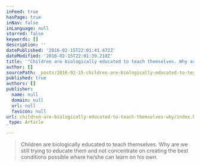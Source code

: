 ```yaml
---
inFeed: true
hasPage: true
inNav: false
inLanguage: null
starred: false
keywords: []
description: ''
datePublished: '2016-02-15T22:01:41.472Z'
dateModified: '2016-02-15T22:01:39.218Z'
title: '"Children are biologically educated to teach themselves. Why are we still trying to educate them and not concentrate on creating the best conditions possible where he/she can learn on his own."'
author: []
sourcePath: _posts/2016-02-15-children-are-biologically-educated-to-teach-themselves-why.md
published: true
authors: []
publisher:
  name: null
  domain: null
  url: null
  favicon: null
url: children-are-biologically-educated-to-teach-themselves-why/index.html
_type: Article

---
```

> Children are biologically educated to teach themselves. Why are we still trying to educate them and not concentrate on creating the best conditions possible where he/she can learn on his own.